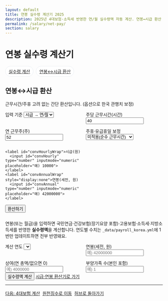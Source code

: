 ```yaml
---
layout: default
title: 연봉 실수령 계산기 2025
description: 2025년 4대보험·소득세 반영한 연/월 실수령액 자동 계산. 연봉↔시급 환산 탭 제공.
permalink: /salary/net-pay/
section: salary
---
```


<h1>연봉 실수령 계산기</h1>
<!-- 탭 네비 -->
<nav class="subnav" style="display:flex;gap:8px;flex-wrap:wrap;margin:12px 0;">
  <a class="chip" href="#netpay">실수령 계산</a>
  <a class="chip" href="#convert">연봉↔시급 환산</a>
</nav>

<!-- B. 연봉↔시급 환산 (신규 섹션) -->
<section id="convert" class="card p-4" style="max-width:980px;margin:24px auto;scroll-margin-top:80px">
  <h2>연봉↔시급 환산</h2>
  <p class="muted">근무시간/주휴 고려 없는 간단 환산입니다. (옵션으로 한국 관행치 보정)</p>

  <div class="grid" style="display:grid;grid-template-columns:1fr 1fr;gap:12px">
    <label>입력 기준
      <select id="convMode">
        <option value="hourly">시급 → 연/월</option>
        <option value="annual">연봉 → 시급</option>
      </select>
    </label>
    <label>주당 근무시간(시간)
      <input id="convHoursPerWeek" type="number" inputmode="numeric" value="40">
    </label>
    <label>연 근무주(주)
      <input id="convWeeksPerYear" type="number" inputmode="numeric" value="52">
    </label>
    <label>주휴·유급휴일 보정
      <select id="convPaidLeave">
        <option value="none">미적용(순수 근무시간)</option>
        <option value="korea">한국 관행치(+8% 근사)</option>
      </select>
    </label>

    <label id="convHourlyWrap">시급(원)
      <input id="convHourly" type="number" inputmode="numeric" placeholder="예) 10000">
    </label>
    <label id="convAnnualWrap" style="display:none">연봉(세전, 원)
      <input id="convAnnual" type="number" inputmode="numeric" placeholder="예) 42000000">
    </label>
  </div>

  <div class="mt-3">
    <button class="btn" id="convBtn">환산하기</button>
  </div>

  <div id="convResult" class="grid-cards" style="margin-top:12px"></div>
</section>


<p class="muted">연봉(또는 월급)을 입력하면 국민연금·건강보험(장기요양 포함)·고용보험·소득세·지방소득세를 반영한 <strong>실수령액</strong>을 계산합니다. 연도별 수치는 <code>_data/payroll_korea.yml</code>에 1번만 업데이트하면 전부 반영돼요.</p>

<div class="card p-4" style="max-width:980px;margin:auto">
  <div class="grid" style="display:grid;grid-template-columns:1fr 1fr;gap:12px">
    <label>계산 연도
      <select id="year"></select>
    </label>
    <label>연봉(세전, 원)
      <input id="annual" type="number" inputmode="numeric" placeholder="예) 42000000">
    </label>
    <label>상여(연 총액/없으면 0)
      <input id="annualBonus" type="number" inputmode="numeric" placeholder="예) 4000000">
    </label>
    <label>부양가족 수(본인 포함)
      <input id="dependents" type="number" min="1" step="1" placeholder="예) 1">
    </label>
  </div>

  <div class="mt-3">
    <button class="btn primary" id="calcBtn">실수령액 계산</button>
    <a class="btn" href="/finance/salary-hourly/">시급·연봉 환산기로 가기</a>
  </div>

  <hr class="my-4">

  <div id="result" class="grid-cards"></div>
</div>

<script>
// 연도별 파라미터 불러오기
const PAYROLL = {{ site.data.payroll_korea | jsonify }};

// UI 세팅: 연도
const yearSel = document.getElementById('year');
Object.keys(PAYROLL).sort().reverse().forEach(y=>{
  const opt=document.createElement('option'); opt.value=y; opt.textContent=y+'년';
  yearSel.appendChild(opt);
});
const currentY = String(new Date().getFullYear());
if (PAYROLL[currentY]) yearSel.value = currentY;

// 포맷
const fmt = n => (Math.round(n)).toLocaleString('ko-KR');

// 국민연금(하한/상한 적용)
function nationalPension(monthlySalary, cfg){
  const base = Math.min(Math.max(monthlySalary, cfg.floor), cfg.ceiling);
  return base * cfg.rate;
}
// 건강보험 + 장기요양
function healthInsurance(monthlySalary, cfg){
  const hi = monthlySalary * cfg.employee_rate;
  const ltc = hi * cfg.ltc_rate;
  return { hi, ltc, total: hi + ltc };
}
// 고용보험
const employmentInsurance = (monthlySalary, cfg) => monthlySalary * cfg.rate;

// 간편 소득세(월 과세표준 근사) + 지방소득세
function incomeTaxApprox(monthlyTaxBase, brackets, localRate, dependents){
  let tax = 0;
  for (const b of brackets){
    if (monthlyTaxBase <= b.up_to) { tax = monthlyTaxBase * b.rate - (b.quick_deduction || 0); break; }
  }
  if (tax < 0) tax = 0;
  // 간이세액표 근사 보정: 1인 초과 부양가족당 소액 차감(근사)
  tax = Math.max(0, tax - Math.max(0, dependents - 1) * 10000);
  const local = tax * localRate;
  return { income: tax, local, total: tax + local };
}

// 계산
document.getElementById('calcBtn').addEventListener('click', ()=>{
  const year = yearSel.value;
  const cfg = PAYROLL[year];
  const annual = Number(document.getElementById('annual').value || 0);
  const annualBonus = Number(document.getElementById('annualBonus').value || 0);
  const dependents = Math.max(1, Number(document.getElementById('dependents').value || cfg.default_dependents || 1));

  if (!annual || annual < 0){ alert('연봉(세전)을 입력해 주세요.'); return; }

  const monthlyGross = (annual + annualBonus) / 12;

  const np = nationalPension(monthlyGross, cfg.national_pension);
  const hi = healthInsurance(monthlyGross, cfg.health_insurance);
  const ei = employmentInsurance(monthlyGross, cfg.employment_insurance);
  const socialInsTotal = np + hi.total + ei;

  const monthlyTaxBase = Math.max(0, monthlyGross - socialInsTotal);
  const tax = incomeTaxApprox(monthlyTaxBase, cfg.income_tax_brackets_monthly, cfg.local_income_tax_rate, dependents);

  const monthlyDeds = { np, health: hi.hi, ltc: hi.ltc, ei, income: tax.income, local: tax.local };
  const dedSum = Object.values(monthlyDeds).reduce((a,b)=>a+b,0);

  const monthlyNet = monthlyGross - dedSum;
  const annualNet = monthlyNet * 12;

  document.getElementById('result').innerHTML = `
    <div class="card p-3">
      <div class="title">요약</div>
      <div class="desc">
        <ul>
          <li><strong>월 실수령액:</strong> ${fmt(monthlyNet)} 원</li>
          <li><strong>연 실수령액:</strong> ${fmt(annualNet)} 원</li>
          <li>월 총지급액(평균): ${fmt(monthlyGross)} 원</li>
        </ul>
      </div>
    </div>
    <div class="card p-3">
      <div class="title">월 공제내역</div>
      <div class="desc">
        <ul>
          <li>국민연금: ${fmt(np)} 원</li>
          <li>건강보험: ${fmt(hi.hi)} 원</li>
          <li>장기요양: ${fmt(hi.ltc)} 원</li>
          <li>고용보험: ${fmt(ei)} 원</li>
          <li>소득세(근사): ${fmt(tax.income)} 원</li>
          <li>지방소득세: ${fmt(tax.local)} 원</li>
          <li><strong>월 공제합계:</strong> ${fmt(dedSum)} 원</li>
        </ul>
      </div>
    </div>
    <p class="muted" style="margin-top:8px">※ 안내용 계산기입니다. 실제 급여와 차이가 날 수 있어요. 연도별 요율·상한은 <code>_data/payroll_korea.yml</code>에서 최신으로 유지해 주세요.</p>
  `;
});
   <script>
// ====== 환산 탭 스크립트 ======
const convMode = document.getElementById('convMode');
const convHourlyWrap = document.getElementById('convHourlyWrap');
const convAnnualWrap = document.getElementById('convAnnualWrap');
const convHourly = document.getElementById('convHourly');
const convAnnual = document.getElementById('convAnnual');
const convHoursPerWeek = document.getElementById('convHoursPerWeek');
const convWeeksPerYear = document.getElementById('convWeeksPerYear');
const convPaidLeave = document.getElementById('convPaidLeave');
const convBtn = document.getElementById('convBtn');
const convOut = document.getElementById('convResult');

const fmtKR = n => (Math.round(n)).toLocaleString('ko-KR');
const paidLeaveFactor = sel => sel === 'korea' ? 1.08 : 1.00;

if (convMode) {
  convMode.addEventListener('change', ()=>{
    const m = convMode.value;
    if (m === 'hourly'){ convHourlyWrap.style.display=''; convAnnualWrap.style.display='none'; }
    else { convHourlyWrap.style.display='none'; convAnnualWrap.style.display=''; }
    convOut.innerHTML = '';
  });
  convBtn.addEventListener('click', ()=>{
    const hours = Number(convHoursPerWeek.value || 0);
    const weeks = Number(convWeeksPerYear.value || 0);
    const factor = paidLeaveFactor(convPaidLeave.value);
    if (hours<=0 || weeks<=0){ alert('근무시간/근무주를 확인해 주세요.'); return; }

    if (convMode.value === 'hourly'){
      const hourly = Number(convHourly.value || 0);
      if (!hourly){ alert('시급을 입력해 주세요.'); return; }
      const annual = hourly * hours * weeks * factor;
      const monthly = annual / 12;
      convOut.innerHTML = `
        <div class="card p-3">
          <div class="title">시급 → 연/월 환산</div>
          <div class="desc">
            <ul>
              <li><strong>월 환산(세전):</strong> ${fmtKR(monthly)} 원</li>
              <li><strong>연 환산(세전):</strong> ${fmtKR(annual)} 원</li>
            </ul>
          </div>
        </div>`;
    } else {
      const annual = Number(convAnnual.value || 0);
      if (!annual){ alert('연봉(세전)을 입력해 주세요.'); return; }
      const hourly = (annual / (hours * weeks)) / factor; // 역산
      const monthly = annual / 12;
      convOut.innerHTML = `
        <div class="card p-3">
          <div class="title">연봉 → 시급 환산</div>
          <div class="desc">
            <ul>
              <li><strong>월 환산(세전):</strong> ${fmtKR(monthly)} 원</li>
              <li><strong>시급(세전):</strong> ${fmtKR(hourly)} 원</li>
            </ul>
          </div>
        </div>`;
    }
  });
}
</script>
<style>.chip{display:inline-block;padding:6px 10px;border:1px solid #e6ebf0;border-radius:999px;background:#fff}.chip:hover{background:#f6f7f9}</style>
<div class="btn-row" style="display:flex;gap:8px;flex-wrap:wrap;margin-top:16px">
  <a class="btn" href="/finance/salary/#insurances">다음: 4대보험 계산</a>
  <a class="btn" href="/finance/salary/#withholding">원천징수로 이동</a>
  <a class="btn ghost" href="/finance/salary/">허브로 돌아가기</a>
</div>
<script type="application/ld+json">{"@context":"https://schema.org","@type":"BreadcrumbList","itemListElement":[
  {"@type":"ListItem","position":1,"name":"급여·소득","item":"https://calculator.khaistory.com/salary/"},
  {"@type":"ListItem","position":2,"name":"연봉 실수령 계산기","item":"https://calculator.khaistory.com/salary/net-pay/"}
]}</script>


<script type="application/ld+json">
{
  "@context":"https://schema.org",
  "@type":"FAQPage",
  "mainEntity":[
    {"@type":"Question","name":"보너스는 어떻게 반영되나요?","acceptedAnswer":{"@type":"Answer","text":"보너스 총액을 12개월로 나누어 월 평균 지급액에 합산합니다."}},
    {"@type":"Question","name":"부양가족 수는 어떻게 적용되나요?","acceptedAnswer":{"@type":"Answer","text":"간편모드에서는 부양가족 수에 따른 간이세액 근사 보정을 적용합니다. 정확모드는 간이세액표 CSV로 확장 가능합니다."}},
    {"@type":"Question","name":"연도별 요율은 어디서 바꾸나요?","acceptedAnswer":{"@type":"Answer","text":"_data/payroll_korea.yml 파일의 해당 연도 블록을 수정하면 자동 반영됩니다."}}
  ]
}
</script>

  
</script>
